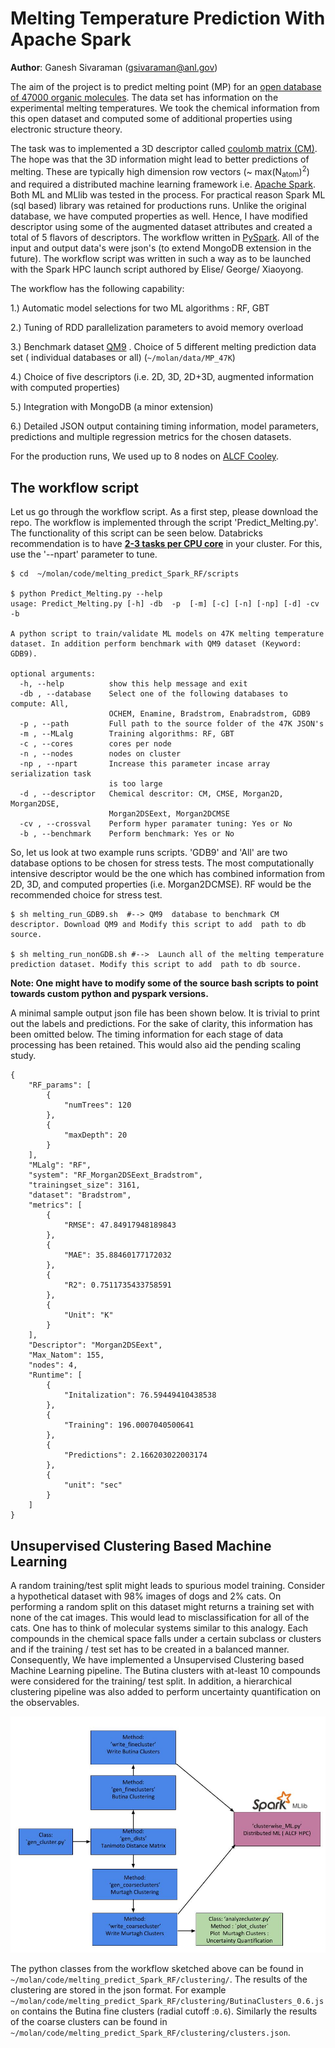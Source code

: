 # Melting Temperature Prediction With Apache Spark

**Author**: Ganesh Sivaraman (gsivaraman@anl.gov)


The aim of the project is to predict melting point (MP) for an [open database of 47000 organic molecules](https://pubs.acs.org/doi/abs/10.1021/ci5005288). The data set has information on the  experimental melting temperatures. We took the chemical information  from this  open dataset and computed some of additional properties  using electronic structure theory.

The task was to  implemented a  3D descriptor called [coulomb matrix (CM)](https://journals.aps.org/prl/abstract/10.1103/PhysRevLett.108.058301). The hope was that
the 3D information might lead to better predictions of melting.  These are typically high dimension row vectors (~ max(N<sub>atom</sub>)<sup>2</sup>) and required a
distributed machine learning framework i.e. [Apache Spark](https://spark.apache.org/docs/2.2.0/).  Both ML and MLlib was tested in the process. For practical reason
Spark ML (sql based) library was retained for productions runs. Unlike the original database, we have  computed properties as well. Hence, I have modified 
descriptor using some of the augmented dataset attributes and created a total of 5 flavors of descriptors. The workflow written 
in [PySpark](http://spark.apache.org/docs/2.2.0/api/python/pyspark.html). All of the input and output data's were json's  (to extend MongoDB extension in the future).
The workflow script was written in such a way as to be launched with the  Spark HPC launch script authored by Elise/ George/ Xiaoyong.

The workflow has the following capability:

1.) Automatic model selections for two ML algorithms : RF, GBT

2.) Tuning of RDD parallelization parameters to avoid memory overload

3.) Benchmark dataset [QM9](http://quantum-machine.org/datasets/) . Choice of 5 different melting prediction data set ( individual databases or all)  (`~/molan/data/MP_47K`)

4.) Choice of five descriptors (i.e. 2D, 3D, 2D+3D, augmented information with computed properties)

5.) Integration with MongoDB (a minor extension)

6.)  Detailed JSON output containing  timing information, model parameters, predictions and multiple regression metrics for the chosen datasets.


For the production runs, We used up to  8 nodes on [ALCF Cooley](https://www.alcf.anl.gov/support-center/cooley/cooley-system-overview). 

## The workflow script

Let us go through the workflow script. As a first step, please download the repo. The workflow is implemented through the script 'Predict_Melting.py'. The 
functionality of this script can be seen below. Databricks recommendation is to have [**2-3 tasks per CPU core**](http://spark.apache.org/docs/latest/tuning.html#level-of-parallelism) 
in your cluster. For this, use the '--npart' parameter to tune. 

```
$ cd  ~/molan/code/melting_predict_Spark_RF/scripts

$ python Predict_Melting.py --help
usage: Predict_Melting.py [-h] -db  -p  [-m] [-c] [-n] [-np] [-d] -cv  -b

A python script to train/validate ML models on 47K melting temperature
dataset. In addition perform benchmark with QM9 dataset (Keyword: GDB9). 

optional arguments:
  -h, --help          show this help message and exit
  -db , --database    Select one of the following databases to compute: All,
                      OCHEM, Enamine, Bradstrom, Enabradstrom, GDB9
  -p , --path         Full path to the source folder of the 47K JSON's
  -m , --MLalg        Training algorithms: RF, GBT
  -c , --cores        cores per node
  -n , --nodes        nodes on cluster
  -np , --npart       Increase this parameter incase array serialization task
                      is too large
  -d , --descriptor   Chemical descritor: CM, CMSE, Morgan2D, Morgan2DSE,
                      Morgan2DSEext, Morgan2DCMSE
  -cv , --crossval    Perform hyper paramater tuning: Yes or No
  -b , --benchmark    Perform benchmark: Yes or No
```

So, let us look at two example runs scripts. 'GDB9' and 'All' are two database options to be chosen for stress tests. The most computationally intensive descriptor 
would be the one which has combined information from 2D, 3D, and  computed properties (i.e. Morgan2DCMSE). RF would be the recommended choice for stress test. 

```
$ sh melting_run_GDB9.sh  #--> QM9  database to benchmark CM descriptor. Download QM9 and Modify this script to add  path to db source. 

$ sh melting_run_nonGDB.sh #-->  Launch all of the melting temperature prediction dataset. Modify this script to add  path to db source.
```

**Note: One might have to modify some of the source bash scripts to point towards custom python and pyspark versions.**

A minimal sample output json file has been shown below. It is trivial to print out the labels and predictions. For the sake of clarity, this information has 
been omitted below. The timing information for each  stage of data processing has been retained. This would also aid the pending scaling study.

```
{
    "RF_params": [
        {
            "numTrees": 120
        },
        {
            "maxDepth": 20
        }
    ],
    "MLalg": "RF",
    "system": "RF_Morgan2DSEext_Bradstrom",
    "trainingset_size": 3161,
    "dataset": "Bradstrom",
    "metrics": [
        {
            "RMSE": 47.84917948189843
        },
        {
            "MAE": 35.88460177172032
        },
        {
            "R2": 0.7511735433758591
        },
        {
            "Unit": "K"
        }
    ],
    "Descriptor": "Morgan2DSEext",
    "Max_Natom": 155,
    "nodes": 4,
    "Runtime": [
        {
            "Initalization": 76.59449410438538
        },
        {
            "Training": 196.0007040500641
        },
        {
            "Predictions": 2.166203022003174
        },
        {
            "unit": "sec"
        }
    ]
}
```

## Unsupervised Clustering Based Machine Learning

A random training/test split might leads to spurious model training. Consider a hypothetical dataset with 98% images of dogs and 2% cats. On performing a random split 
on this dataset might returns a training set with none of the cat images. This would lead to misclassification for all of the cats. One has to think of molecular systems 
similar to this analogy. Each compounds in the chemical space falls under a certain subclass or clusters  and if the training / test set has to be created in a 
balanced manner. Consequently, We have implemented a Unsupervised Clustering based Machine Learning pipeline. The Butina clusters with 
at-least 10 compounds were considered for the training/ test split. In addition, a hierarchical clustering pipeline was also added to perform uncertainty quantification on the observables. 

![Revised ML Pipeline](clustering/Spark_ML.jpg)


The  python classes from the workflow sketched above can be found in `~/molan/code/melting_predict_Spark_RF/clustering/`. The results of the clustering are stored in the json format. For example
`~/molan/code/melting_predict_Spark_RF/clustering/ButinaClusters_0.6.json` contains the  Butina fine clusters (radial cutoff :`0.6`). Similarly the 
results of the coarse clusters can be found in `~/molan/code/melting_predict_Spark_RF/clustering/clusters.json`. 



